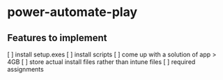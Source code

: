# power-automate-play

## Features to implement

[ ] install setup.exes
[ ] install scripts
[ ] come up with a solution of app > 4GB
[ ] store actual install files rather than intune files
[ ] required assignments